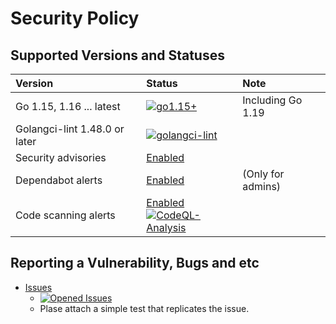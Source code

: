 # Security Policy

## Supported  Versions and Statuses

| Version | Status | Note |
| :------ | :----- | :--- |
| Go 1.15, 1.16 ... latest | [![go1.15+](https://github.com/KEINOS/go-todotxt/actions/workflows/unit-tests.yml/badge.svg)](https://github.com/KEINOS/go-todotxt/actions/workflows/unit-tests.yml "Unit tests on various Go versions") | Including Go 1.19 |
| Golangci-lint 1.48.0 or later | [![golangci-lint](https://github.com/KEINOS/go-todotxt/actions/workflows/golangci-lint.yml/badge.svg)](https://github.com/KEINOS/go-todotxt/actions/workflows/golangci-lint.yml) | |
| Security advisories | [Enabled](https://github.com/KEINOS/go-todotxt/security/advisories) | |
| Dependabot alerts | [Enabled](https://github.com/KEINOS/go-todotxt/security/dependabot) | (Only for admins) |
| Code scanning alerts | [Enabled](https://github.com/KEINOS/go-todotxt/security/code-scanning)<br>[![CodeQL-Analysis](https://github.com/KEINOS/go-todotxt/actions/workflows/codeQL-analysis.yml/badge.svg)](https://github.com/KEINOS/go-todotxt/actions/workflows/codeQL-analysis.yml) ||

## Reporting a Vulnerability, Bugs and etc

- [Issues](https://github.com/KEINOS/go-todotxt/issues)
  - [![Opened Issues](https://img.shields.io/github/issues/KEINOS/go-todotxt?color=lightblue&logo=github)](https://github.com/KEINOS/go-todotxt/issues "opened issues")
  - Plase attach a simple test that replicates the issue.